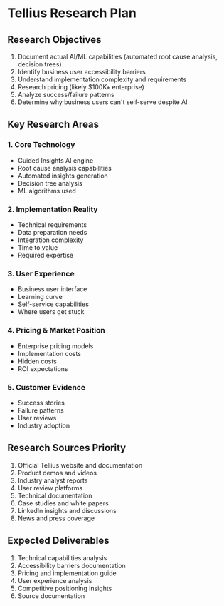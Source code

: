 # Tellius Research Plan

## Research Objectives
1. Document actual AI/ML capabilities (automated root cause analysis, decision trees)
2. Identify business user accessibility barriers
3. Understand implementation complexity and requirements
4. Research pricing (likely $100K+ enterprise)
5. Analyze success/failure patterns
6. Determine why business users can't self-serve despite AI

## Key Research Areas

### 1. Core Technology
- Guided Insights AI engine
- Root cause analysis capabilities
- Automated insights generation
- Decision tree analysis
- ML algorithms used

### 2. Implementation Reality
- Technical requirements
- Data preparation needs
- Integration complexity
- Time to value
- Required expertise

### 3. User Experience
- Business user interface
- Learning curve
- Self-service capabilities
- Where users get stuck

### 4. Pricing & Market Position
- Enterprise pricing models
- Implementation costs
- Hidden costs
- ROI expectations

### 5. Customer Evidence
- Success stories
- Failure patterns
- User reviews
- Industry adoption

## Research Sources Priority
1. Official Tellius website and documentation
2. Product demos and videos
3. Industry analyst reports
4. User review platforms
5. Technical documentation
6. Case studies and white papers
7. LinkedIn insights and discussions
8. News and press coverage

## Expected Deliverables
1. Technical capabilities analysis
2. Accessibility barriers documentation
3. Pricing and implementation guide
4. User experience analysis
5. Competitive positioning insights
6. Source documentation